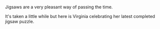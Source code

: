 Jigsaws are a very pleasant way of passing the time.

It's taken a little while but here is Virginia celebrating her latest completed jigsaw puzzle.
